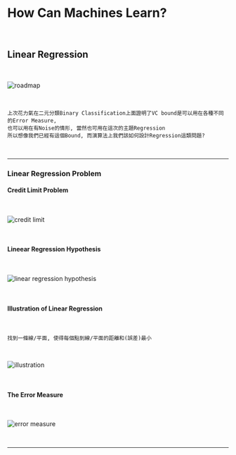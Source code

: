 # How Can Machines Learn?

<br />

## Linear Regression

<br />

![roadmap](https://github.com/linda2020130/Notes_ML-Foundations/blob/master/Pictures/Week%209/roadmap.PNG)

<br />

```
上次花力氣在二元分類Binary Classification上面證明了VC bound是可以用在各種不同的Error Measure,
也可以用在有Noise的情形, 當然也可用在這次的主題Regression
所以想像我們已經有這個Bound, 而演算法上我們該如何設計Regression這類問題?
```

<br />

***

### Linear Regression Problem

#### Credit Limit Problem

<br />

![credit limit](https://github.com/linda2020130/Notes_ML-Foundations/blob/master/Pictures/Week%209/credit%20limit.PNG)

<br />

#### Lineear Regression Hypothesis

<br />

![linear regression hypothesis](https://github.com/linda2020130/Notes_ML-Foundations/blob/master/Pictures/Week%209/linear%20regression%20hypothesis.PNG)

<br />

#### Illustration of Linear Regression

<br />

```
找到一條線/平面, 使得每個點到線/平面的距離和(誤差)最小
```

<br />

![illustration](https://github.com/linda2020130/Notes_ML-Foundations/blob/master/Pictures/Week%209/illustration.PNG)

<br />

#### The Error Measure

<br />

![error measure](https://github.com/linda2020130/Notes_ML-Foundations/blob/master/Pictures/Week%209/error%20measure.PNG)

<br />

***




